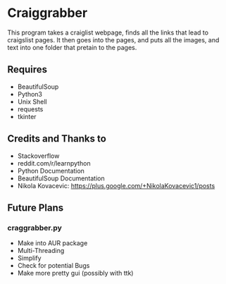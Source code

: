 # Craiggrabber #

This program takes a craiglist webpage,
finds all the links that lead to craigslist pages.
It then goes into the pages, and puts all the images,
and text into one folder that pretain to the pages.

## Requires 

  - BeautifulSoup
  - Python3
  - Unix Shell
  - requests
  - tkinter


## Credits and Thanks to

  - Stackoverflow
  - reddit.com/r/learnpython
  - Python Documentation
  - BeautifulSoup Documentation
  - Nikola Kovacevic: https://plus.google.com/+NikolaKovacevic1/posts

## Future Plans

### craggrabber.py

  - Make into AUR package
  - Multi-Threading
  - Simplify
  - Check for potential Bugs
  - Make more pretty gui (possibly with ttk)